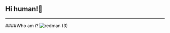 ## Hi human!👋
---
####Who am i?
![redman (3)](https://user-images.githubusercontent.com/99262206/155121025-689a2943-8cf5-42a2-95cc-bcb5d306c124.jpg)

